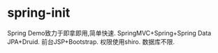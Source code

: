 spring-init
===========

Spring Demo致力于即拿即用,简单快速. SpringMVC+Spring+Spring Data JPA+Druid. 前台JSP+Bootstrap. 权限使用shiro. 数据库不限.
